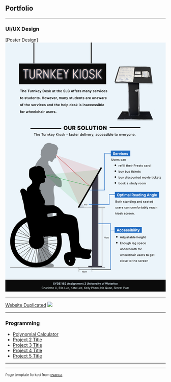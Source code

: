 ## Portfolio

---

### UI/UX Design 

[Poster Design]
<img src="images/Tabloid - 4.pdf"/>

---
[Website Duplicated](https://nw5wlf.axshare.com)
<img src="images/dummy_thumbnail.jpg?raw=true"/>

---

### Programming

- [Polynomial Calculator](http://example.com/)
- [Project 2 Title](http://example.com/)
- [Project 3 Title](http://example.com/)
- [Project 4 Title](http://example.com/)
- [Project 5 Title](http://example.com/)

---




---
<p style="font-size:11px">Page template forked from <a href="https://github.com/evanca/quick-portfolio">evanca</a></p>
<!-- Remove above link if you don't want to attibute -->
